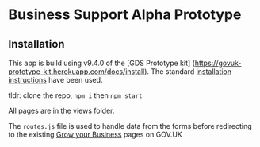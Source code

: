 # Business Support Alpha Prototype

## Installation
This app is build using v9.4.0 of the [GDS Prototype kit] (https://govuk-prototype-kit.herokuapp.com/docs/install).
The standard [installation instructions](https://govuk-prototype-kit.herokuapp.com/docs/install/introduction) have been used.

tldr: clone the repo,  `npm i` then `npm start`

All pages are in the views folder.

The `routes.js` file is used to handle data from the forms before redirecting to the existing [Grow your Business](https://www.gov.uk/growing-your-business) pages on GOV.UK

